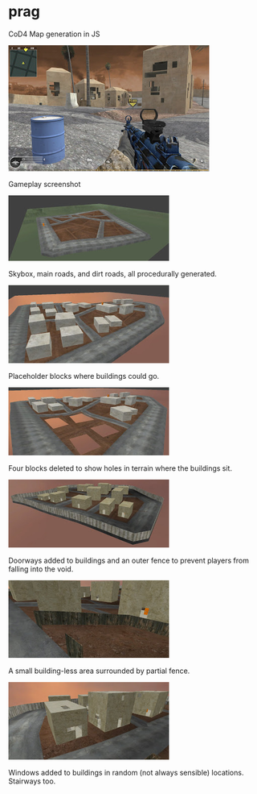 # prag
CoD4 Map generation in JS

![](shot0001.jpg)

Gameplay screenshot

![](20080104.jpg)

Skybox, main roads, and dirt roads, all procedurally generated.

![](20080112a.jpg)

Placeholder blocks where buildings could go.

![](20080112b.jpg)

Four blocks deleted to show holes in terrain where the buildings sit.

![](20080122.jpg)

Doorways added to buildings and an outer fence to prevent players from falling into the void.

![](20080124.jpg)

A small building-less area surrounded by partial fence.

![](20080128.jpg)

Windows added to buildings in random (not always sensible) locations. Stairways too.
